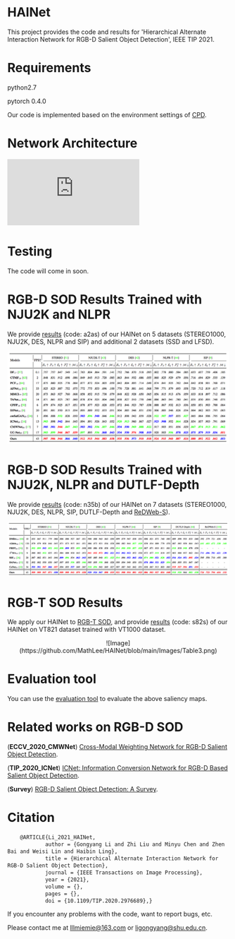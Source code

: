 # HAINet
   This project provides the code and results for 'Hierarchical Alternate Interaction Network for RGB-D Salient Object Detection', IEEE TIP 2021.
   
   
# Requirements
   python2.7
   
   pytorch 0.4.0
   
   Our code is implemented based on the environment settings of [CPD](https://github.com/wuzhe71/CPD). 


# Network Architecture
   ![Image](https://github.com/MathLee/HAINet/blob/main/Images/Network_overview.pdf)


# Testing
The code will come in soon.


# RGB-D SOD Results Trained with NJU2K and NLPR
   We provide [results](https://pan.baidu.com/s/1XkrwzNz9IDihz6S5gpfomg) (code: a2as) of our HAINet on 5 datasets (STEREO1000, NJU2K, DES, NLPR and SIP) and additional 2 datasets (SSD and LFSD).
   
   ![Image](https://github.com/MathLee/HAINet/blob/main/Images/Table1.png)
   
   
# RGB-D SOD Results Trained with NJU2K, NLPR and DUTLF-Depth
   We provide [results](https://pan.baidu.com/s/16CWNrzW7-b-0_hTSojirLg) (code: n35b) of our HAINet on 7 datasets (STEREO1000, NJU2K, DES, NLPR, SIP, DUTLF-Depth and [ReDWeb-S](https://github.com/nnizhang/SMAC)).
   
   ![Image](https://github.com/MathLee/HAINet/blob/main/Images/Table2.png)
   
   
# RGB-T SOD Results
   We apply our HAINet to [RGB-T SOD](https://github.com/lz118/RGBT-Salient-Object-Detection), and provide [results](https://pan.baidu.com/s/1A-lCEmitQUtAeqhPh4qpVQ) (code: s82s) of our HAINet on VT821 dataset trained with VT1000 dataset.
   
   <div align=center>![Image](https://github.com/MathLee/HAINet/blob/main/Images/Table3.png)</div>
   
   
   
# Evaluation tool
   You can use the [evaluation tool](http://dpfan.net/d3netbenchmark/) to evaluate the above saliency maps.


# Related works on RGB-D SOD
   (**ECCV_2020_CMWNet**) [Cross-Modal Weighting Network for RGB-D Salient Object Detection](https://github.com/MathLee/CMWNet).
   
   (**TIP_2020_ICNet**) [ICNet: Information Conversion Network for RGB-D Based Salient Object Detection](https://github.com/MathLee/ICNet-for-RGBD-SOD).
   
   (**Survey**) [RGB-D Salient Object Detection: A Survey](https://github.com/taozh2017/RGBD-SODsurvey).
   
# Citation
        @ARTICLE{Li_2021_HAINet,
                author = {Gongyang Li and Zhi Liu and Minyu Chen and Zhen Bai and Weisi Lin and Haibin Ling},
                title = {Hierarchical Alternate Interaction Network for RGB-D Salient Object Detection},
                journal = {IEEE Transactions on Image Processing},
                year = {2021},
                volume = {},
                pages = {},
                doi = {10.1109/TIP.2020.2976689},}
                
                
If you encounter any problems with the code, want to report bugs, etc.

Please contact me at lllmiemie@163.com or ligongyang@shu.edu.cn.
